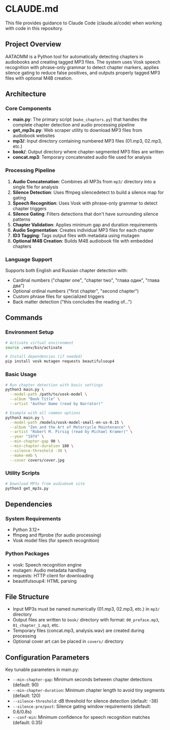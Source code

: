 # CLAUDE.md

This file provides guidance to Claude Code (claude.ai/code) when working with code in this repository.

## Project Overview

AATAOMM is a Python tool for automatically detecting chapters in audiobooks and creating tagged MP3 files. The system uses Vosk speech recognition with phrase-only grammar to detect chapter markers, applies silence gating to reduce false positives, and outputs properly tagged MP3 files with optional M4B creation.

## Architecture

### Core Components

- **main.py**: The primary script (`make_chapters.py`) that handles the complete chapter detection and audio processing pipeline
- **get_mp3s.py**: Web scraper utility to download MP3 files from audiobook websites
- **mp3/**: Input directory containing numbered MP3 files (01.mp3, 02.mp3, etc.)
- **book/**: Output directory where chapter-segmented MP3 files are written
- **concat.mp3**: Temporary concatenated audio file used for analysis

### Processing Pipeline

1. **Audio Concatenation**: Combines all MP3s from `mp3/` directory into a single file for analysis
2. **Silence Detection**: Uses ffmpeg silencedetect to build a silence map for gating
3. **Speech Recognition**: Uses Vosk with phrase-only grammar to detect chapter triggers
4. **Silence Gating**: Filters detections that don't have surrounding silence patterns
5. **Chapter Validation**: Applies minimum gap and duration requirements
6. **Audio Segmentation**: Creates individual MP3 files for each chapter
7. **ID3 Tagging**: Tags output files with metadata using mutagen
8. **Optional M4B Creation**: Builds M4B audiobook file with embedded chapters

### Language Support

Supports both English and Russian chapter detection with:
- Cardinal numbers ("chapter one", "chapter two", "глава один", "глава два")
- Optional ordinal numbers ("first chapter", "second chapter")
- Custom phrase files for specialized triggers
- Back matter detection ("this concludes the reading of...")

## Commands

### Environment Setup
```bash
# Activate virtual environment
source .venv/bin/activate

# Install dependencies (if needed)
pip install vosk mutagen requests beautifulsoup4
```

### Basic Usage
```bash
# Run chapter detection with basic settings
python3 main.py \
  --model-path /path/to/vosk-model \
  --album "Book Title" \
  --artist "Author Name (read by Narrator)"

# Example with all common options
python3 main.py \
  --model-path /models/vosk-model-small-en-us-0.15 \
  --album "Zen and the Art of Motorcycle Maintenance" \
  --artist "Robert M. Pirsig (read by Michael Kramer)" \
  --year "1974" \
  --min-chapter-gap 90 \
  --min-chapter-duration 180 \
  --silence-threshold -38 \
  --make-m4b \
  --cover covers/cover.jpg
```

### Utility Scripts
```bash
# Download MP3s from audiobook site
python3 get_mp3s.py
```

## Dependencies

### System Requirements
- Python 3.12+
- ffmpeg and ffprobe (for audio processing)
- Vosk model files (for speech recognition)

### Python Packages
- vosk: Speech recognition engine
- mutagen: Audio metadata handling
- requests: HTTP client for downloading
- beautifulsoup4: HTML parsing

## File Structure

- Input MP3s must be named numerically (01.mp3, 02.mp3, etc.) in `mp3/` directory
- Output files are written to `book/` directory with format: `00_preface.mp3`, `01_chapter_1.mp3`, etc.
- Temporary files (concat.mp3, analysis.wav) are created during processing
- Optional cover art can be placed in `covers/` directory

## Configuration Parameters

Key tunable parameters in main.py:
- `--min-chapter-gap`: Minimum seconds between chapter detections (default: 90)
- `--min-chapter-duration`: Minimum chapter length to avoid tiny segments (default: 120)
- `--silence-threshold`: dB threshold for silence detection (default: -38)
- `--silence-pre/post`: Silence gating window requirements (default: 0.6/0.8s)
- `--conf-min`: Minimum confidence for speech recognition matches (default: 0.35)